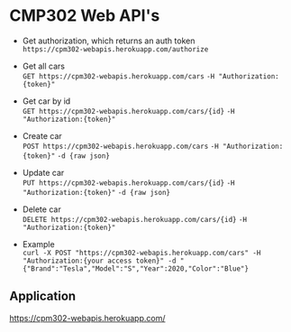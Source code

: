 # CMP302 Web API's

* Get authorization, which returns an auth token <br>
`https://cpm302-webapis.herokuapp.com/authorize`

* Get all cars <br>
`GET https://cpm302-webapis.herokuapp.com/cars` `-H "Authorization:{token}"`

* Get car by id <br>
`GET https://cpm302-webapis.herokuapp.com/cars/{id}` `-H "Authorization:{token}"`

* Create car <br>
`POST https://cpm302-webapis.herokuapp.com/cars` `-H "Authorization:{token}"` `-d {raw json}`

* Update car <br>
`PUT https://cpm302-webapis.herokuapp.com/cars/{id}` `-H "Authorization:{token}"` `-d {raw json}`

* Delete car <br>
`DELETE https://cpm302-webapis.herokuapp.com/cars/{id}` `-H "Authorization:{token}"`

* Example <br>
`curl -X POST "https://cpm302-webapis.herokuapp.com/cars" -H "Authorization:{your access token}" -d "{"Brand":"Tesla","Model":"S","Year":2020,"Color":"Blue"}`

## Application <br>
https://cpm302-webapis.herokuapp.com/
